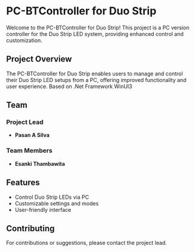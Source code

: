 # PC-BTController for Duo Strip

Welcome to the PC-BTController for Duo Strip! This project is a PC version controller for the Duo Strip LED system, providing enhanced control and customization.

## Project Overview

The PC-BTController for Duo Strip enables users to manage and control their Duo Strip LED setups from a PC, offering improved functionality and user experience. Based on .Net Framework WinUI3

## Team

### Project Lead
- **Pasan A Silva**

### Team Members
- **Esanki Thambawita**

## Features
- Control Duo Strip LEDs via PC
- Customizable settings and modes
- User-friendly interface

## Contributing

For contributions or suggestions, please contact the project lead.
